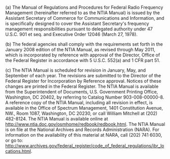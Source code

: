 (a) The Manual of Regulations and Procedures for Federal Radio Frequency Management (hereinafter referred to as the NTIA Manual) is issued by the Assistant Secretary of Commerce for Communications and Information, and is specifically designed to cover the Assistant Secretary's frequency management responsibilities pursuant to delegated authority under 47 U.S.C. 901 et seq. and Executive Order 12046 (March 27, 1978).

(b) The federal agencies shall comply with the requirements set forth in the January 2008 edition of the NTIA Manual, as revised through May 2011, which is incorporated by reference with approval of the Director, Office of the Federal Register in accordance with 5 U.S.C. 552(a) and 1 CFR part 51.

(c) The NTIA Manual is scheduled for revision in January, May, and September of each year. The revisions are submitted to the Director of the Federal Register for Incorporation by Reference approval. Notices of these changes are printed in the Federal Register. The NTIA Manual is available from the Superintendent of Documents, U.S. Government Printing Office, Washington, DC 20402, by referring to Catalog Number 903-008-00000-8. A reference copy of the NTIA Manual, including all revision in effect, is available in the Office of Spectrum Management, 1401 Constitution Avenue, NW., Room 1087, Washington, DC 20230, or call William Mitchell at (202) 482-8124. The NTIA Manual is available online at http://www.ntia.doc.gov/osmhome/redbook/redbook.html. The NTIA Manual is on file at the National Archives and Records Administration (NARA). For information on the availability of this material at NARA, call (202) 741 6030, or go to: http://www.archives.gov/federal_register/code_of_federal_regulations/ibr_locations.html.

